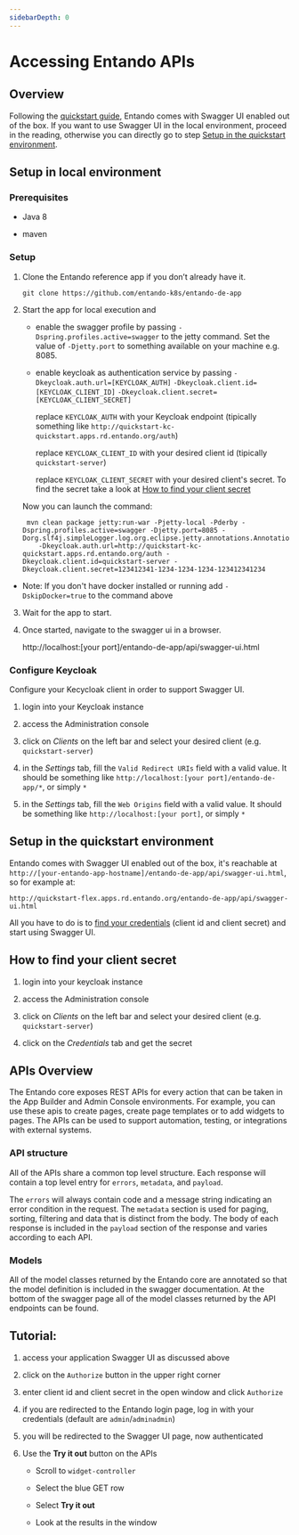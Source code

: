 ```yaml
---
sidebarDepth: 0
---
```


# Accessing Entando APIs

## Overview

Following the [quickstart guide](../getting-started/quick-reference.md), Entando comes with Swagger UI enabled out of the box.
If you want to use Swagger UI in the local environment, proceed in the reading, otherwise you can directly go to step [Setup in the quickstart environment](#setup-in-the-quickstart-environment).

## Setup in local environment

### Prerequisites

-   Java 8

-   maven

### Setup

1.  Clone the Entando reference app if you don’t already have it.

        git clone https://github.com/entando-k8s/entando-de-app

2.  Start the app for local execution and 
    
    - enable the swagger profile by passing `-Dspring.profiles.active=swagger` to the jetty command. Set
    the value of `-Djetty.port` to something available on your machine e.g. 8085.
    
    - enable keycloak as authentication service by passing `-Dkeycloak.auth.url=[KEYCLOAK_AUTH]` `-Dkeycloak.client.id=[KEYCLOAK_CLIENT_ID]` `-Dkeycloak.client.secret=[KEYCLOAK_CLIENT_SECRET]`
    
        replace `KEYCLOAK_AUTH` with your Keycloak endpoint (tipically something like `http://quickstart-kc-quickstart.apps.rd.entando.org/auth`)
        
        replace `KEYCLOAK_CLIENT_ID` with your desired client id (tipically `quickstart-server`)
        
        replace `KEYCLOAK_CLIENT_SECRET` with your desired client's secret. To find the secret take a look at [How to find your client secret](#how-to-find-your-client-secret)
    
    Now you can launch the command: 
    
         mvn clean package jetty:run-war -Pjetty-local -Pderby -Dspring.profiles.active=swagger -Djetty.port=8085 -Dorg.slf4j.simpleLogger.log.org.eclipse.jetty.annotations.AnnotationParser=error
            -Dkeycloak.auth.url=http://quickstart-kc-quickstart.apps.rd.entando.org/auth -Dkeycloak.client.id=quickstart-server -Dkeycloak.client.secret=123412341-1234-1234-1234-123412341234

* Note: If you don't have docker installed or running add `-DskipDocker=true` to the command above

3.  Wait for the app to start.

4.  Once started, navigate to the swagger ui in a browser.

    http://localhost:[your port]/entando-de-app/api/swagger-ui.html
    
### Configure Keycloak

Configure your Kecycloak client in order to support Swagger UI.

1. login into your Keycloak instance

2. access the Administration console

3. click on *Clients* on the left bar and select your desired client (e.g. `quickstart-server`)

4. in the *Settings* tab, fill the `Valid Redirect URIs` field with a valid value. It should be something like `http://localhost:[your port]/entando-de-app/*`, or simply `*`

5. in the *Settings* tab, fill the `Web Origins` field with a valid value. It should be something like `http://localhost:[your port]`, or simply `*`


## Setup in the quickstart environment

Entando comes with Swagger UI enabled out of the box, it's reachable at `http://[your-entando-app-hostname]/entando-de-app/api/swagger-ui.html`, so for example at:

    http://quickstart-flex.apps.rd.entando.org/entando-de-app/api/swagger-ui.html


All you have to do is to [find your credentials](#how-to-find-your-client-secret) (client id and client secret) and start using Swagger UI.


## How to find your client secret

1. login into your keycloak instance

2. access the Administration console

3. click on *Clients* on the left bar and select your desired client (e.g. `quickstart-server`)

4. click on the *Credentials* tab and get the secret 

## APIs Overview

The Entando core exposes REST APIs for every action that can be taken in
the App Builder and Admin Console environments. For example, you can use
these apis to create pages, create page templates or to add widgets to
pages. The APIs can be used to support automation, testing, or
integrations with external systems.

### API structure

All of the APIs share a common top level structure. Each response will
contain a top level entry for `errors`, `metadata`, and `payload`.

The `errors` will always contain code and a message string indicating an
error condition in the request. The `metadata` section is used for
paging, sorting, filtering and data that is distinct from the body. The
body of each response is included in the `payload` section of the
response and varies according to each API.

### Models

All of the model classes returned by the Entando core are annotated so
that the model definition is included in the swagger documentation. At
the bottom of the swagger page all of the model classes returned by the
API endpoints can be found.

## Tutorial:

1. access your application Swagger UI as discussed above

2. click on the `Authorize` button in the upper right corner

3. enter client id and client secret in the open window and click `Authorize`

4. if you are redirected to the Entando login page, log in with your credentials (default are `admin`/`adminadmin`)

5. you will be redirected to the Swagger UI page, now authenticated

6. Use the **Try it out** button on the APIs

    -   Scroll to `widget-controller`

    -   Select the blue GET row

    -   Select **Try it out**

    -   Look at the results in the window